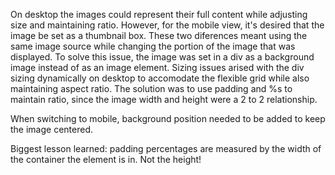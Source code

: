 On desktop the images could represent their full content while adjusting size and maintaining ratio.
However, for the mobile view, it's desired that the image be set as a thumbnail box. These two diferences meant
using the same image source while changing the portion of the image that was displayed. To solve this issue,
the image was set in a div as a background image instead of as an image element. Sizing issues arised with the div sizing dynamically on desktop to accomodate
the flexible grid while also maintaining aspect ratio. The solution was to use padding and %s to maintain ratio, since the image width and height were a 2 to 2 relationship.

When switching to mobile, background position needed to be added to keep the image centered.

Biggest lesson learned: padding percentages are measured by the width of the container the element is in. Not the height!
